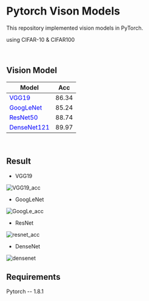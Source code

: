 # Pytorch Vison Models<br>



This repository implemented vision models in PyTorch. <br>

using CIFAR-10 & CIFAR100<br>




<br>

## Vision Model
|Model|Acc|
|---|---|
|<span style="color:blue">VGG19</span>|86.34|
|<span style="color:blue">GoogLeNet</span>|85.24|
|<span style="color:blue">ResNet50</span>|88.74|
|<span style="color:blue">DenseNet121</span>|89.97|

<br>



## Result



- VGG19

![VGG19_acc](https://user-images.githubusercontent.com/46425982/149648888-95aab72d-7904-4e5f-8386-95406da94e51.png)

- GoogLeNet

![GoogLe_acc](https://user-images.githubusercontent.com/46425982/149659095-49152eb7-57d7-4664-9054-c42d7cfe2132.png)

- ResNet

![resnet_acc](https://user-images.githubusercontent.com/46425982/149684737-3fe4c698-5727-4875-bae7-d2dcfb6e293b.png)

- DenseNet

![densenet](https://user-images.githubusercontent.com/46425982/150138727-f8f89861-2b2b-40e1-8b7a-0cf7c3eb35d1.png)

## Requirements<br>
Pytorch -- 1.8.1
